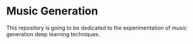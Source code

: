 # Music Generation
This repository is going to be dedicated to the experimentation of music generation deep learning techniques.

